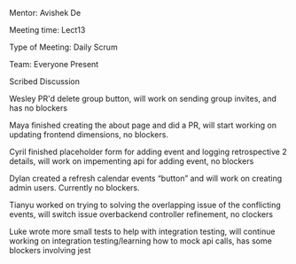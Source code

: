 Mentor: Avishek De

Meeting time: Lect13

Type of Meeting: Daily Scrum

Team: Everyone Present


Scribed Discussion

Wesley PR'd delete group button, will work on sending group invites, and has no blockers

Maya finished creating the about page and did a PR, will start working on updating frontend dimensions, no blockers.

Cyril finished placeholder form for adding event and logging retrospective 2 details, will work on impementing api for adding event, no blockers

Dylan created a refresh calendar events “button” and will work on creating admin users. Currently no blockers.

Tianyu worked on trying to solving the overlapping issue of the conflicting events, will switch issue overbackend controller refinement, no clockers

Luke wrote more small tests to help with integration testing, will continue working on integration testing/learning how to mock api calls, has some blockers involving jest
